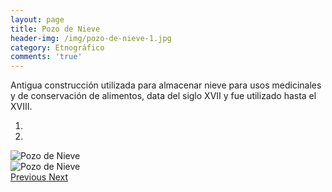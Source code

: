 ```yaml
---
layout: page
title: Pozo de Nieve
header-img: /img/pozo-de-nieve-1.jpg
category: Etnográfico
comments: 'true'
---
```



Antigua construcción utilizada para almacenar nieve para usos medicinales y de conservación de alimentos, data del siglo XVII y fue utilizado hasta el XVIII. 

<div id="myCarousel" class="carousel slide" data-ride="carousel">
  <!-- Indicators -->
  <ol class="carousel-indicators">
    <li data-target="#myCarousel" data-slide-to="0" class="active"></li>
    <li data-target="#myCarousel" data-slide-to="1"></li>
  </ol>
  <!-- Wrapper for slides -->
  <div class="carousel-inner" role="listbox">
    <div class="item active">
      <img src="{{ site.github.url }}/img/pozo-de-nieve-1.jpg" alt="Pozo de Nieve">
    </div>
    <div class="item">
      <img src="{{ site.github.url }}/img/pozo-de-nieve-2.jpg" alt="Pozo de Nieve">
    </div>
  <!-- Left and right controls -->
  <a class="left carousel-control" href="#myCarousel" role="button" data-slide="prev">
    <span class="glyphicon glyphicon-chevron-left" aria-hidden="true"></span>
    <span class="sr-only">Previous</span>
  </a>
  <a class="right carousel-control" href="#myCarousel" role="button" data-slide="next">
    <span class="glyphicon glyphicon-chevron-right" aria-hidden="true"></span>
    <span class="sr-only">Next</span>
  </a>
</div>
